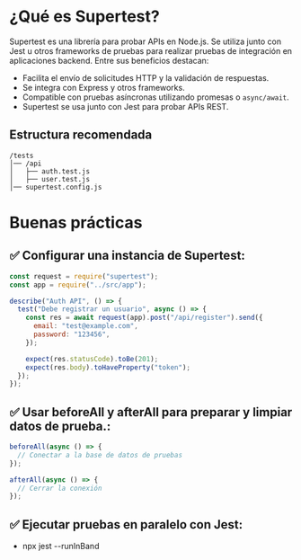 # ¿Qué es Supertest?

Supertest es una librería para probar APIs en Node.js. Se utiliza junto con Jest u otros frameworks de pruebas para realizar pruebas de integración en aplicaciones backend. Entre sus beneficios destacan:

- Facilita el envío de solicitudes HTTP y la validación de respuestas.
- Se integra con Express y otros frameworks.
- Compatible con pruebas asíncronas utilizando promesas o `async/await`.
- Supertest se usa junto con Jest para probar APIs REST.

## Estructura recomendada
```Play_text
/tests
│── /api
│   ├── auth.test.js
│   ├── user.test.js
│── supertest.config.js
```

# Buenas prácticas

## ✅  Configurar una instancia de Supertest:
```javascript
const request = require("supertest");
const app = require("../src/app");

describe("Auth API", () => {
  test("Debe registrar un usuario", async () => {
    const res = await request(app).post("/api/register").send({
      email: "test@example.com",
      password: "123456",
    });

    expect(res.statusCode).toBe(201);
    expect(res.body).toHaveProperty("token");
  });
});

```
## ✅ Usar beforeAll y afterAll para preparar y limpiar datos de prueba.:
```javascript
beforeAll(async () => {
  // Conectar a la base de datos de pruebas
});

afterAll(async () => {
  // Cerrar la conexión
});

```
## ✅ Ejecutar pruebas en paralelo con Jest:
- npx jest --runInBand
